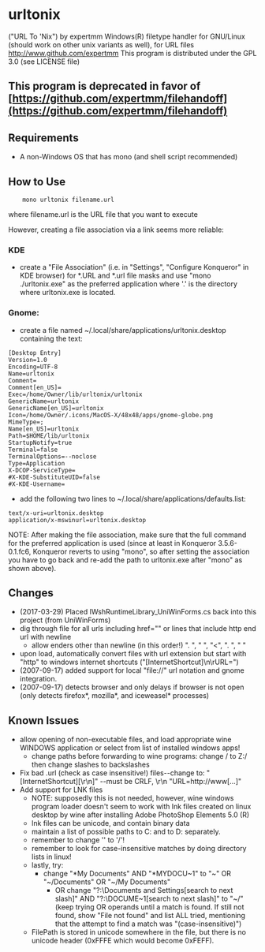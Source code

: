 # urltonix
("URL To 'Nix")
by expertmm
Windows(R) filetype handler for GNU/Linux (should work on other unix variants as well), for URL files
http://www.github.com/expertmm
This program is distributed under the GPL 3.0 (see LICENSE file)

## This program is deprecated in favor of [https://github.com/expertmm/filehandoff](https://github.com/expertmm/filehandoff)

## Requirements
* A non-Windows OS that has mono (and shell script recommended)

## How to Use
```
    mono urltonix filename.url
```
where filename.url is the URL file that you want to execute

However, creating a file association via a link seems more reliable:

### KDE
* create a \"File Association\" (i.e. in \"Settings\", \"Configure Konqueror\" in KDE browser) 
for *.URL and *.url file masks and use \"mono ./urltonix.exe\"
as the preferred application where '.' is the directory
where urltonix.exe is located.

### Gnome:
* create a file named ~/.local/share/applications/urltonix.desktop containing the text:
```
[Desktop Entry]
Version=1.0
Encoding=UTF-8
Name=urltonix
Comment=
Comment[en_US]=
Exec=/home/Owner/lib/urltonix/urltonix
GenericName=urltonix
GenericName[en_US]=urltonix
Icon=/home/Owner/.icons/MacOS-X/48x48/apps/gnome-globe.png
MimeType=;
Name[en_US]=urltonix
Path=$HOME/lib/urltonix
StartupNotify=true
Terminal=false
TerminalOptions=--noclose
Type=Application
X-DCOP-ServiceType=
#X-KDE-SubstituteUID=false
#X-KDE-Username=
```
* add the following two lines to ~/.local/share/applications/defaults.list:
```
text/x-uri=urltonix.desktop
application/x-mswinurl=urltonix.desktop
```

NOTE:
After making the file association, make sure that
the full command for the preferred application is used
(since at least in Konqueror 3.5.6-0.1.fc6, Konqueror reverts to using \"mono\",
so after setting the association you have to go back and re-add
the path to urltonix.exe after \"mono\" as shown above).


## Changes
* (2017-03-29) Placed IWshRuntimeLibrary_UniWinForms.cs back into this project (from UniWinForms)
* dig through file for all urls including href="" or lines that include http end url with newline
	* allow enders other than newline (in this order!) ". ", " ", "<", ".&nbsp;", "&nbsp;"
* upon load, automatically convert files with url extension but start with "http" to windows internet shortcuts ("[InternetShortcut]\n\rURL=")
* (2007-09-17) added support for local "file://" url notation and gnome integration.
* (2007-09-17) detects browser and only delays if browser is not open (only detects firefox*, mozilla*, and iceweasel* processes)


## Known Issues
* allow opening of non-executable files, and load appropriate wine WINDOWS application or select from list of installed windows apps!
    * change paths before forwarding to wine programs: change / to Z:/ then change slashes to backslashes
* Fix bad .url (check as case insensitive!) files--change to:
	"[InternetShortcut][\r\n]" --must be CRLF, \r\n
	"URL=http://www[...]"
* Add support for LNK files
    * NOTE: supposedly this is not needed, however, wine windows program loader doesn't seem to work with lnk files created on linux desktop by wine after installing Adobe PhotoShop Elements 5.0 (R)
	* lnk files can be unicode, and contain binary data
	* maintain a list of possible paths to C: and to D: separately.
	* remember to change '\' to '/'!
	* remember to look for case-insensitive matches by doing directory lists in linux!
	* lastly, try:
		* change "*My Documents" AND "*MYDOCU~1" to "~" OR "~/Documents" OR "~/My Documents"
			* OR change "?:\Documents and Settings\[search to next slash]\"
			           AND "?:\DOCUME~1\[search to next slash]\"
			    to "~/"
		(keep trying OR operands until a match is found.  If still not found, show "File not found" and list ALL tried, mentioning that the attempt to find a match was "(case-insensitive)")
	* FilePath is stored in unicode somewhere in the file, but there is no unicode header (0xFFFE which would become 0xFEFF). 
